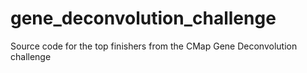 # gene_deconvolution_challenge
Source code for the top finishers from the CMap Gene Deconvolution challenge 
